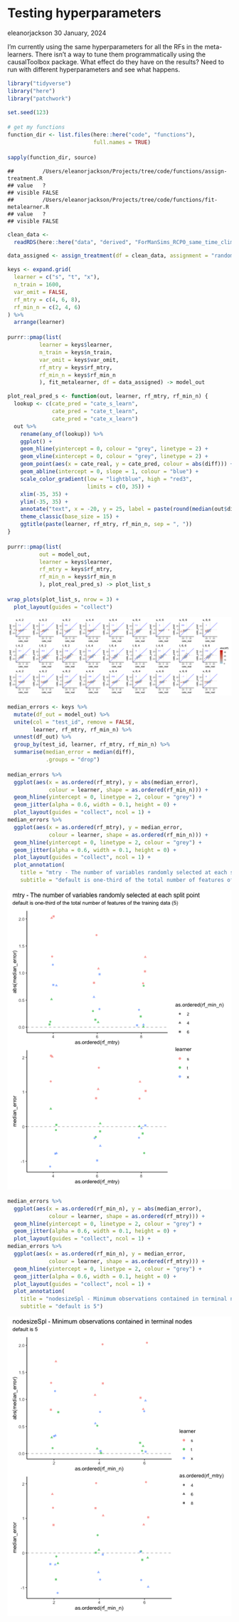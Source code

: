 Testing hyperparameters
================
eleanorjackson
30 January, 2024

I’m currently using the same hyperparameters for all the RFs in the
meta-learners. There isn’t a way to tune them programmatically using the
causalToolbox package. What effect do they have on the results? Need to
run with different hyperparameters and see what happens.

``` r
library("tidyverse")
library("here")
library("patchwork")
```

``` r
set.seed(123)

# get my functions
function_dir <- list.files(here::here("code", "functions"),
                           full.names = TRUE)

sapply(function_dir, source)
```

    ##         /Users/eleanorjackson/Projects/tree/code/functions/assign-treatment.R
    ## value   ?                                                                    
    ## visible FALSE                                                                
    ##         /Users/eleanorjackson/Projects/tree/code/functions/fit-metalearner.R
    ## value   ?                                                                   
    ## visible FALSE

``` r
clean_data <-
  readRDS(here::here("data", "derived", "ForManSims_RCP0_same_time_clim.rds")) 
```

``` r
data_assigned <- assign_treatment(df = clean_data, assignment = "random")
```

``` r
keys <- expand.grid(
  learner = c("s", "t", "x"),
  n_train = 1600,
  var_omit = FALSE,
  rf_mtry = c(4, 6, 8),
  rf_min_n = c(2, 4, 6)
) %>% 
  arrange(learner)
  
purrr::pmap(list(
          learner = keys$learner,
          n_train = keys$n_train,
          var_omit = keys$var_omit,
          rf_mtry = keys$rf_mtry,
          rf_min_n = keys$rf_min_n
          ), fit_metalearner, df = data_assigned) -> model_out
```

``` r
plot_real_pred_s <- function(out, learner, rf_mtry, rf_min_n) {
  lookup <- c(cate_pred = "cate_s_learn", 
              cate_pred = "cate_t_learn", 
              cate_pred = "cate_x_learn")
  out %>% 
    rename(any_of(lookup)) %>% 
    ggplot() +
    geom_hline(yintercept = 0, colour = "grey", linetype = 2) +
    geom_vline(xintercept = 0, colour = "grey", linetype = 2) +
    geom_point(aes(x = cate_real, y = cate_pred, colour = abs(diff))) +
    geom_abline(intercept = 0, slope = 1, colour = "blue") +
    scale_color_gradient(low = "lightblue", high = "red3",
                         limits = c(0, 35)) +
    xlim(-35, 35) +
    ylim(-35, 35) +
    annotate("text", x = -20, y = 25, label = paste(round(median(out$diff), 1)), parse = TRUE, colour = "blue") +
    theme_classic(base_size = 15) +
    ggtitle(paste(learner, rf_mtry, rf_min_n, sep = ", "))
}

purrr::pmap(list(
          out = model_out,
          learner = keys$learner,
          rf_mtry = keys$rf_mtry,
          rf_min_n = keys$rf_min_n
          ), plot_real_pred_s) -> plot_list_s

wrap_plots(plot_list_s, nrow = 3) +
  plot_layout(guides = "collect") 
```

![](figures/2024-01-29_test-hyperparameters/unnamed-chunk-4-1.png)<!-- -->

``` r
median_errors <- keys %>% 
  mutate(df_out = model_out) %>% 
  unite(col = "test_id", remove = FALSE,
        learner, rf_mtry, rf_min_n) %>%
  unnest(df_out) %>%
  group_by(test_id, learner, rf_mtry, rf_min_n) %>%
  summarise(median_error = median(diff),
            .groups = "drop")

median_errors %>% 
  ggplot(aes(x = as.ordered(rf_mtry), y = abs(median_error),
             colour = learner, shape = as.ordered(rf_min_n))) +
  geom_hline(yintercept = 0, linetype = 2, colour = "grey") +
  geom_jitter(alpha = 0.6, width = 0.1, height = 0) +
  plot_layout(guides = "collect", ncol = 1) +
median_errors %>% 
  ggplot(aes(x = as.ordered(rf_mtry), y = median_error,
             colour = learner, shape = as.ordered(rf_min_n))) +
  geom_hline(yintercept = 0, linetype = 2, colour = "grey") +
  geom_jitter(alpha = 0.6, width = 0.1, height = 0) +
  plot_layout(guides = "collect", ncol = 1) +
  plot_annotation(
    title = "mtry - The number of variables randomly selected at each split point",
    subtitle = "default is one-third of the total number of features of the training data (5)")
```

![](figures/2024-01-29_test-hyperparameters/unnamed-chunk-5-1.png)<!-- -->

``` r
median_errors %>% 
  ggplot(aes(x = as.ordered(rf_min_n), y = abs(median_error), 
             colour = learner, shape = as.ordered(rf_mtry))) +
  geom_hline(yintercept = 0, linetype = 2, colour = "grey") +
  geom_jitter(alpha = 0.6, width = 0.1, height = 0) +
  plot_layout(guides = "collect", ncol = 1) +
median_errors %>% 
  ggplot(aes(x = as.ordered(rf_min_n), y = median_error, 
             colour = learner, shape = as.ordered(rf_mtry))) +
  geom_hline(yintercept = 0, linetype = 2, colour = "grey") +
  geom_jitter(alpha = 0.6, width = 0.1, height = 0) +
  plot_layout(guides = "collect", ncol = 1) +
  plot_annotation(
    title = "nodesizeSpl - Minimum observations contained in terminal nodes",
    subtitle = "default is 5")
```

![](figures/2024-01-29_test-hyperparameters/unnamed-chunk-6-1.png)<!-- -->
